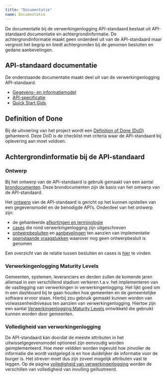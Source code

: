 ```yaml
---
title: "Documentatie"
name: Documentatie
---
```

De documentatie bij de verwerkingenlogging API-standaard bestaat uit API-standaard documentatie en achtergrondinformatie. De achtergrondinformatie maakt geen onderdeel uit van de API-standaard maar vergroot het begrip en biedt achtergronden bij de genomen besluiten en gedane aanbevelingen.

## API-standaard documentatie
De onderstaande documentatie maakt deel uit van de verwerkingenlogging API-standaard.

- [Gegevens- en informatiemodel](../gegevensmodel/index.md)
- [API-specificatie](../api/index.md)
- [Quick Start Gids](../quickstart/index.md)

## Definition of Done
Bij de uitvoering van het project wordt een [Definition of Done (DoD)](../achtergronddocumentatie/definition_of_done.md) gehanteerd. Deze DoD is de checklist met criteria waar de API-standaard bij oplevering aan moet voldoen. 

## Achtergrondinformatie bij de API-standaard
### Ontwerp
Bij het ontwerp van de API-standaard is gebruik gemaakt van een aantal [brondocumenten](../achtergronddocumentatie/ontwerp/brondocumenten.md). Deze brondocumenten zijn de basis van het ontwerp van de API-standaard.

Het [ontwerp](./ontwerp.md) van de API-standaard is gericht op het kunnen opstellen van een gegevensmodel en de benodigde API’s. Onderdeel van het ontwerp zijn: 
- de gehanteerde [afkortingen en terminologie](../achtergronddocumentatie/ontwerp/terminologie.md)
- [cases](../achtergronddocumentatie/ontwerp/ontwerpcases.md) die rond verwerkingenlogging zijn uitgeschreven 
- [ontwerpbesluiten](../achtergronddocumentatie/ontwerp/ontwerpbesluiten.md) en [aanbevelingen](../achtergronddocumentatie/ontwerp/aanbevelingen.md) ten aanzien van implementatie
- [openstaande vraagstukken](../achtergronddocumentatie/ontwerp/vraagstukken.md) waarover nog geen ontwerpbesluit is genomen 

Een overzicht van de relatie tussen besluiten en cases is [hier](./ontwerp/artefacten/20201011_Artefacten_en_cases.xlsx) te vinden.

### Verwerkingenlogging Maturity Levels
Gemeenten, systemen, leveranciers en derden zullen de komende jaren allemaal in een verschillend stadium verkeren t.a.v. het implementeren van de vastlegging van verwerkingen in verwerkingenlogging. Het lijkt goed om in een dashboard bij te gaan houden hoe gemeenten en de gemeentelijke software ervoor staan. Hierbij zou gebruik gemaakt kunnen worden van volwassenheidniveaus ten aanzien van verwerkingenlogging. Hiertoe zijn een aantal [Verwerkingenlogging Maturity Levels](./logging_maturity_level.md) ontwikkeld die gebruikt kunnen worden door gemeenten.

### Volledigheid van verwerkingenlogging 
De API-standaard kan doordat de meeste attributen in het uitwisselgegevensmodel optioneel zijn eenvoudig worden geimplementeerd. Hoe meer veldden worden ingevuld hoe zinvoller de informatie die wordt vastgelegd is en hoe duidelijker de informatie voor de burger is. Het streven moet dus zijn zoveel mogelijk attributen vast te leggen. Op de pagina [volledigheid van verwerkingenlogging](./volledigheid_van_logging.md) worden de verschillen van volledigheid van invulling geillustreerd.
